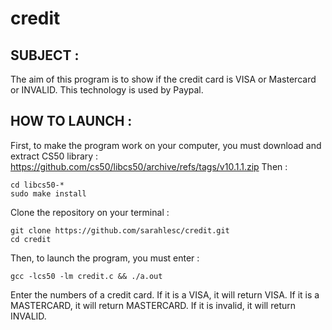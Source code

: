 # credit

## SUBJECT :
The aim of this program is to show if the credit card is VISA or Mastercard or INVALID.
This technology is used by Paypal.

## HOW TO LAUNCH :

First, to make the program work on your computer, you must download and extract CS50 library : https://github.com/cs50/libcs50/archive/refs/tags/v10.1.1.zip
Then :
```
cd libcs50-*
sudo make install
```

Clone the repository on your terminal :
```
git clone https://github.com/sarahlesc/credit.git
cd credit
```
Then, to launch the program, you must enter :
```
gcc -lcs50 -lm credit.c && ./a.out
```
Enter the numbers of a credit card.
If it is a VISA, it will return VISA.
If it is a MASTERCARD, it will return MASTERCARD.
If it is invalid, it will return INVALID.
